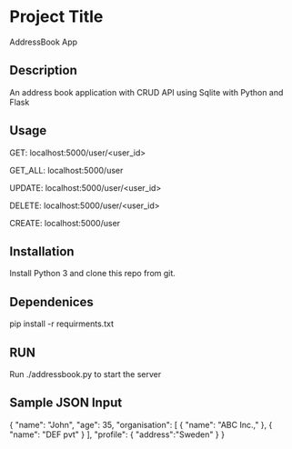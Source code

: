 Project Title
===============
AddressBook App

## Description

An address book application with CRUD API using Sqlite with Python and Flask

## Usage

GET: localhost:5000/user/<user_id>

GET_ALL: localhost:5000/user

UPDATE: localhost:5000/user/<user_id>

DELETE: localhost:5000/user/<user_id>

CREATE: localhost:5000/user

## Installation
Install Python 3 and clone this repo from git.

## Dependenices
pip install -r requirments.txt

## RUN
Run ./addressbook.py to start the server 

## Sample JSON Input

{
  "name": "John",
  "age": 35,
  "organisation": [
    {
      "name": "ABC Inc.,"
    },
    {
      "name": "DEF pvt"
    }
  ],
  "profile": {
  "address":"Sweden"
  }
}
